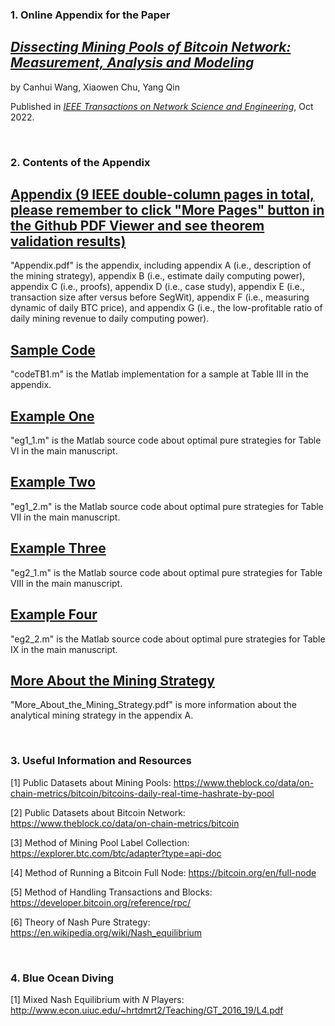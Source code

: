 ### 1. Online Appendix for the Paper

## [*Dissecting Mining Pools of Bitcoin Network: Measurement, Analysis and Modeling*](https://ieeexplore.ieee.org/stamp/stamp.jsp?tp=&arnumber=9907879)

by Canhui Wang, Xiaowen Chu, Yang Qin  

Published in [*IEEE Transactions on Network Science and Engineering*](https://ieeexplore.ieee.org/stamp/stamp.jsp?tp=&arnumber=9907879), Oct 2022.

&nbsp; 

### 2. Contents of the Appendix

## [Appendix (9 IEEE double-column pages in total, please remember to click "More Pages" button in the Github PDF Viewer and see theorem validation results)](https://github.com/Canhui/AppendixBTC/blob/main/Appendix.pdf)
"Appendix.pdf" is the appendix, including appendix A (i.e., description of the mining strategy), appendix B (i.e., estimate daily computing power), appendix C (i.e., proofs), appendix D (i.e., case study), appendix E (i.e., transaction size after versus before SegWit), appendix F (i.e., measuring dynamic of daily BTC price), and appendix G (i.e., the low-profitable ratio of daily mining revenue to daily computing power). 

## [Sample Code](https://github.com/Canhui/AppendixBTC/blob/main/codeTB1.m)
"codeTB1.m" is the Matlab implementation for a sample at Table III in the appendix.

## [Example One](https://github.com/Canhui/AppendixBTC/blob/main/eg1_1.m)
"eg1_1.m" is the Matlab source code about optimal pure strategies for Table VI in the main manuscript.

## [Example Two](https://github.com/Canhui/AppendixBTC/blob/main/eg1_2.m)
"eg1_2.m" is the Matlab source code about optimal pure strategies for Table VII in the main manuscript.

## [Example Three](https://github.com/Canhui/AppendixBTC/blob/main/eg2_1.m)
"eg2_1.m" is the Matlab source code about optimal pure strategies for Table VIII in the main manuscript.

## [Example Four](https://github.com/Canhui/AppendixBTC/blob/main/eg2_2.m)
"eg2_2.m" is the Matlab source code about optimal pure strategies for Table IX in the main manuscript.

## [More About the Mining Strategy](https://github.com/Canhui/AppendixBTC/blob/main/More_About_the_Mining_Strategy.pdf)
"More_About_the_Mining_Strategy.pdf" is more information about the analytical mining strategy in the appendix A.

&nbsp; 

### 3. Useful Information and Resources
[1] Public Datasets about Mining Pools: https://www.theblock.co/data/on-chain-metrics/bitcoin/bitcoins-daily-real-time-hashrate-by-pool

[2] Public Datasets about Bitcoin Network: https://www.theblock.co/data/on-chain-metrics/bitcoin

[3] Method of Mining Pool Label Collection: https://explorer.btc.com/btc/adapter?type=api-doc

[4] Method of Running a Bitcoin Full Node: https://bitcoin.org/en/full-node

[5] Method of Handling Transactions and Blocks: https://developer.bitcoin.org/reference/rpc/

[6] Theory of Nash Pure Strategy: https://en.wikipedia.org/wiki/Nash_equilibrium

&nbsp; 

### 4. Blue Ocean Diving
[1] Mixed Nash Equilibrium with $N$ Players: http://www.econ.uiuc.edu/~hrtdmrt2/Teaching/GT_2016_19/L4.pdf

